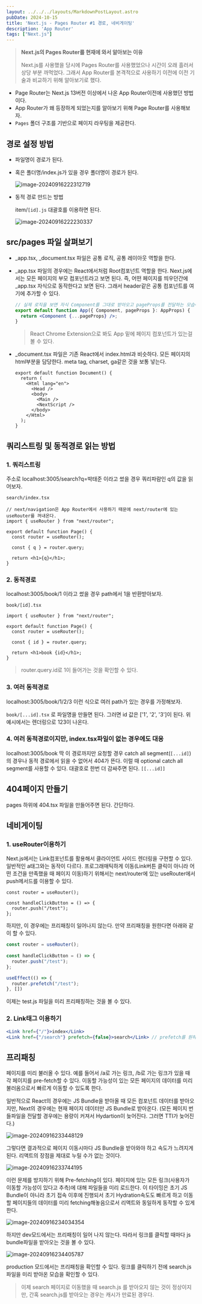 ```yaml
---
layout: ../../../layouts/MarkdownPostLayout.astro
pubDate: 2024-10-15
title: 'Next.js - Pages Router #1 경로, 네비게이팅'
description: 'App Router'
tags: ["Next.js"]
---
```


> **Next.js의 Pages Router를 현재에 와서 알아보는 이유**
>
> Next.js를 사용했을 당시에 Pages Router를 사용했었으나 시간이 오래 흘러서 상당 부분 까먹었다.
> 그래서 App Router를 본격적으로 사용하기 이전에 이전 기술과 비교하기 위해 알아보기로 했다.

- Page Router는 Next.js 13버전 이상에서 나온 App Router이전에 사용했던 방법이다.
- App Router가 왜 등장하게 되었는지를 알아보기 위해 Page Router를 사용해보자.
- `Pages` 폴더 구조를 기반으로 페이지 라우팅을 제공한다.



## 경로 설정 방법

- 파일명이 경로가 된다.

- 혹은 폴더명/index.js가 있을 경우 폴더명이 경로가 된다.

  ![image-20240916222312719](../images/image-20240916222312719.png)

- 동적 경로 만드는 방법

  item/`[id].js` 대괄호를 이용하면 된다.

  ![image-20240916222230337](../images/image-20240916222230337.png)

## src/pages 파일 살펴보기

- _app.tsx, _document.tsx 파일은 공통 로직, 공통 레이아웃 역할을 한다.

- _app.tsx 파일의 경우에는 React에서처럼 Root컴포넌트 역할을 한다. Next.js에서는 모든 페이지의 부모 컴포넌트라고 보면 된다. 즉, 어떤 페이지를 띄우던간에 _app.tsx 자식으로 동작한다고 보면 된다. 그래서 header같은 공통 컴포넌트를 여기에 추가할 수 있다.

  ```jsx
  // 실제 로직을 보면 자식 Component를 그대로 받아오고 pageProps를 전달하는 모습이다.
  export default function App({ Component, pageProps }: AppProps) {
    return <Component {...pageProps} />;
  }
  ```

  > React Chrome Extension으로 봐도 App 밑에 페이지 컴포넌트가 있는걸 볼 수 있다.

- _document.tsx 파일은 기존 React에서 index.html과 비슷하다. 모든 페이지의 html부분을 담당한다. meta tag, charset, ga같은 것을 보통 넣는다.

  ```tsx
  export default function Document() {
    return (
      <Html lang="en">
        <Head />
        <body>
          <Main />
          <NextScript />
        </body>
      </Html>
    );
  }
  ```



## 쿼리스트링 및 동적경로 읽는 방법

### 1. 쿼리스트링

주소로 localhost:3005/search?q=박태준 이라고 썼을 경우 쿼리파람인 q의 값을 읽어보자.

`search/index.tsx`

```tsx
// next/navigation은 App Router에서 사용하기 때문에 next/router에 있는 useRouter를 꺼내온다.
import { useRouter } from "next/router";

export default function Page() {
  const router = useRouter();

  const { q } = router.query;

  return <h1>{q}</h1>;
}
```



### 2. 동적경로

localhost:3005/book/1 이라고 썼을 경우 path에서 1을 반환받아보자.

`book/[id].tsx`

```tsx
import { useRouter } from "next/router";

export default function Page() {
  const router = useRouter();

  const { id } = router.query;

  return <h1>book {id}</h1>;
}
```

> router.query.id로 1이 들어가는 것을 확인할 수 있다.



### 3. 여러 동적경로

localhost:3005/book/1/2/3 이런 식으로 여러 path가 있는 경우를 가정해보자.

`book/[...id].tsx` 로 파일명을 만들면 된다. 그러면 id 값은 ['1', '2', '3']이 된다. 위 예시에서는 렌더링으로 123이 나온다.



### 4. 여러 동적경로이지만, index.tsx파일이 없는 경우에도 대응

localhost:3005/book 딱 이 경로까지만 요청할 경우 catch all segment(`[...id]`)의 경우나 동적 경로에서 읽을 수 없어서 404가 뜬다. 이럴 때 optional catch all segment를 사용할 수 있다. 대괄호로 한번 더 감싸주면 된다. `[[...id]]`



## 404페이지 만들기

pages 하위에 404.tsx 파일을 만들어주면 된다. 간단하다.



## 네비게이팅

### 1. useRouter이용하기

Next.js에서는 Link컴포넌트를 활용해서 클라이언트 사이드 렌더링을 구현할 수 있다. 일반적인 a태그와는 동작이 다르다. 프로그래매틱하게 이동(Link버튼 클릭이 아니라 어떤 조건을 만족했을 때 페이지 이동)하기 위해서는 next/router에 있는 useRouter에서 push메서드를 이용할 수 있다.

```tsx
const router = useRouter();
  
const handleClickButton = () => {
  router.push("/test");
};
```

하지만, 이 경우에는 프리패칭이 일어나지 않는다. 만약 프리패칭을 원한다면 아래와 같이 할 수 있다.

```js
const router = useRouter();
  
const handleClickButton = () => {
  router.push("/test");
};

useEffect(() => {
  router.prefetch("/test");
}, [])
```

이제는 test.js 파일을 미리 프리패칭하는 것을 볼 수 있다.



### 2. Link태그 이용하기

```jsx
<Link href={"/"}>index</Link>
<Link href={"/search"} prefetch={false}>search</Link> // prefetch를 원하지 않을 경우.
```







## 프리패칭

페이지를 미리 불러올 수 있다. 예를 들어서 /a로 가는 링크, /b로 가는 링크가 있을 때 각 페이지를 pre-fetch할 수 있다. 이동할 가능성이 있는 모든 페이지의 데이터를 미리 불러옴으로서 빠르게 이동할 수 있도록 한다.

일반적으로 React의 경우에는 JS Bundle을 받아올 때 모든 컴포넌트 데이터를 받아오지만, Next의 경우에는 현재 페이지 데이터만 JS Bundle로 받아온다. (모든 페이지 번들파일을 전달할 경우에는 용량이 커져서 Hydartion이 늦어진다. 그러면 TTI가 늦어진다.)

![image-20240916233448129](../images/image-20240916233448129.png)



그렇다면 결과적으로 페이지 이동시마다 JS Bundle을 받아와야 하고 속도가 느려지게 된다. 리액트의 장점을 제대로 누릴 수가 없는 것이다.

![image-20240916233744195](../images/image-20240916233744195.png)



이런 문제를 방지하기 위해 Pre-fetching이 있다. 페이지에 있는 모든 링크(사용자가 이동할 가능성이 있다고 추측)에 대해 파일들을 미리 로드한다. 이 타이밍은 초기 JS Bundle이 아니라 초기 접속 이후에 진행되서 초기 Hydration속도도 빠르게 하고 이동할 페이지들의 데이터를 미리 fetching해놓음으로서 리액트와 동일하게 동작할 수 있게 한다.

![image-20240916234034354](../images/image-20240916234034354.png)



하지만 dev모드에서는 프리패칭이 일어 나지 않는다. 따라서 링크를 클릭할 때마다 js bundle파일을 받아오는 것을 볼 수 있다.

![image-20240916234405787](../images/image-20240916234405787.png)

production 모드에서는 프리패칭을 확인할 수 있다. 링크를 클릭하기 전에 search.js 파일을 미리 받아온 모습을 확인할 수 있다.

> 이제 search 페이지로 이동했을 때 search.js 를 받아오지 않는 것이 정상이지만, 간혹 search.js를 받아오는 경우는 캐시가 만료된 경우다.



